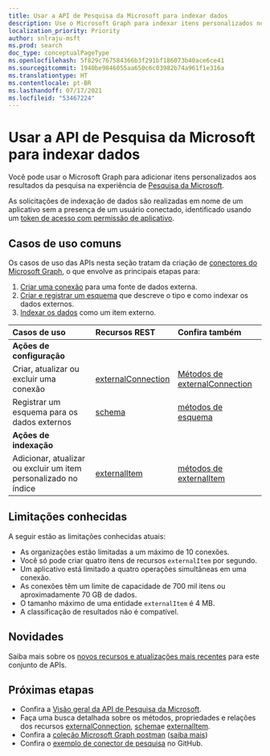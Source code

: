 ```yaml
---
title: Usar a API de Pesquisa da Microsoft para indexar dados
description: Use o Microsoft Graph para indexar itens personalizados no serviço de Pesquisa da Microsoft.
localization_priority: Priority
author: snlraju-msft
ms.prod: search
doc_type: conceptualPageType
ms.openlocfilehash: 5f829c767584366b3f291bf186073b40ace6ce41
ms.sourcegitcommit: 1940be9846055aa650c6c03982b74a961f1e316a
ms.translationtype: HT
ms.contentlocale: pt-BR
ms.lasthandoff: 07/17/2021
ms.locfileid: "53467224"
---
```

# <a name="use-the-microsoft-search-api-to-index-data"></a>Usar a API de Pesquisa da Microsoft para indexar dados

Você pode usar o Microsoft Graph para adicionar itens personalizados aos resultados da pesquisa na experiência de [Pesquisa da Microsoft](/microsoftsearch/overview-microsoft-search).

As solicitações de indexação de dados são realizadas em nome de um aplicativo sem a presença de um usuário conectado, identificado usando um [token de acesso com permissão de aplicativo](/graph/auth-v2-service).

## <a name="common-use-cases"></a>Casos de uso comuns

Os casos de uso das APIs nesta seção tratam da criação de [conectores do Microsoft Graph](/microsoftsearch/connectors-overview), o que envolve as principais etapas para:

1. [Criar uma conexão](../api/externalconnectors-external-post-connections.md) para uma fonte de dados externa.
2. [Criar e registrar um esquema](../api/externalconnectors-schema-create.md) que descreve o tipo e como indexar os dados externos.
3. [Indexar os dados](../api/externalconnectors-externalitem-create.md) como um item externo.

| Casos de uso                                        | Recursos REST                              | Confira também |
|:-------------------------------------------------|:--------------------------------------------|:--|
| **Ações de configuração**                        |                                             |   |
| Criar, atualizar ou excluir uma conexão           | [externalConnection](externalconnectors-externalconnection.md) | [Métodos de externalConnection](externalconnectors-externalconnection.md#methods) |
| Registrar um esquema para os dados externos          | [schema](externalconnectors-schema.md)                         | [métodos de esquema](externalconnectors-schema.md#methods) |
| **Ações de indexação**                             |                                             |   |
| Adicionar, atualizar ou excluir um item personalizado no índice | [externalItem](externalconnectors-externalitem.md)             | [métodos de externalItem](externalconnectors-externalitem.md#methods) |

## <a name="known-limitations"></a>Limitações conhecidas

A seguir estão as limitações conhecidas atuais:

- As organizações estão limitadas a um máximo de 10 conexões.
- Você só pode criar quatro itens de recursos `externalItem` por segundo.
- Um aplicativo está limitado a quatro operações simultâneas em uma conexão.
- As conexões têm um limite de capacidade de 700 mil itens ou aproximadamente 70 GB de dados.
- O tamanho máximo de uma entidade `externalItem` é 4 MB.
- A classificação de resultados não é compatível.

## <a name="whats-new"></a>Novidades
Saiba mais sobre os [novos recursos e atualizações mais recentes](/graph/whats-new-overview) para este conjunto de APIs.

## <a name="next-steps"></a>Próximas etapas

- Confira a [Visão geral da API de Pesquisa da Microsoft](/graph/search-concept-overview).
- Faça uma busca detalhada sobre os métodos, propriedades e relações dos recursos [externalConnection](externalconnectors-externalconnection.md), [schema](externalconnectors-schema.md)e [externalItem](externalconnectors-externalitem.md).
- Confira a [coleção Microsoft Graph postman](https://www.postman.com/microsoftgraph/workspace/microsoft-graph/folder/455214-66cbb476-ad94-448e-ba5a-ef58e1da7a90?ctx=documentation) ([saiba mais](https://developer.microsoft.com/pt-BR/graph/blogs/postman-collections))
- Confira o [exemplo de conector de pesquisa](https://github.com/microsoftgraph/msgraph-search-connector-sample) no GitHub.


